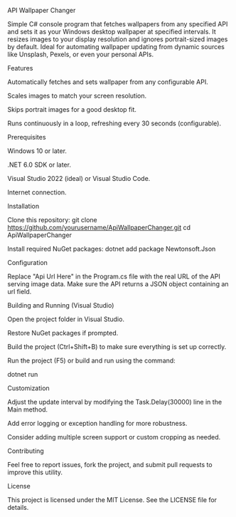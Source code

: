API Wallpaper Changer

Simple C# console program that fetches wallpapers from any specified API and sets it as your Windows desktop wallpaper at specified intervals. It resizes images to your display resolution and ignores portrait-sized images by default. Ideal for automating wallpaper updating from dynamic sources like Unsplash, Pexels, or even your personal APIs.





Features

Automatically fetches and sets wallpaper from any configurable API.

Scales images to match your screen resolution.

Skips portrait images for a good desktop fit.

Runs continuously in a loop, refreshing every 30 seconds (configurable).








Prerequisites

Windows 10 or later.

.NET 6.0 SDK or later.

Visual Studio 2022 (ideal) or Visual Studio Code.

Internet connection.







Installation

Clone this repository:
git clone https://github.com/yourusername/ApiWallpaperChanger.git
cd ApiWallpaperChanger

Install required NuGet packages:
dotnet add package Newtonsoft.Json









Configuration

Replace "Api Url Here" in the Program.cs file with the real URL of the API serving image data. Make sure the API returns a JSON object containing an url field.

Building and Running (Visual Studio)

Open the project folder in Visual Studio.

Restore NuGet packages if prompted.

Build the project (Ctrl+Shift+B) to make sure everything is set up correctly.

Run the project (F5) or build and run using the command:

dotnet run







Customization

Adjust the update interval by modifying the Task.Delay(30000) line in the Main method.

Add error logging or exception handling for more robustness.

Consider adding multiple screen support or custom cropping as needed.

Contributing

Feel free to report issues, fork the project, and submit pull requests to improve this utility.

License

This project is licensed under the MIT License. See the LICENSE file for details.
